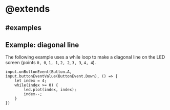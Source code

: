 # @extends

## #examples

## Example: diagonal line

The following example uses a while loop to make a diagonal line on the LED screen (points `0, 0`, `1, 1`, `2, 2`, `3, 3`, `4, 4`).

```blocks
input.onButtonEvent(Button.A, input.buttonEventValue(ButtonEvent.Down), () => {
    let index = 4;
    while(index >= 0) {
        led.plot(index, index);
        index--;
    }
})
```
